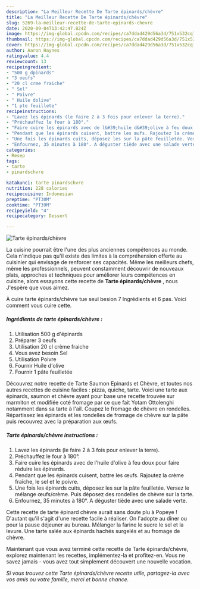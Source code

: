 ```yaml
---
description: "La Meilleur Recette De Tarte épinards/chèvre"
title: "La Meilleur Recette De Tarte épinards/chèvre"
slug: 5269-la-meilleur-recette-de-tarte-epinards-chevre
date: 2020-09-04T13:42:47.824Z
image: https://img-global.cpcdn.com/recipes/ca7ddad429d56a3d/751x532cq70/tarte-epinardschevre-photo-principale-de-la-recette.jpg
thumbnail: https://img-global.cpcdn.com/recipes/ca7ddad429d56a3d/751x532cq70/tarte-epinardschevre-photo-principale-de-la-recette.jpg
cover: https://img-global.cpcdn.com/recipes/ca7ddad429d56a3d/751x532cq70/tarte-epinardschevre-photo-principale-de-la-recette.jpg
author: Aaron Haynes
ratingvalue: 4.4
reviewcount: 13
recipeingredient:
- "500 g dpinards"
- "3 oeufs"
- "20 cl crme fraiche"
- " Sel"
- " Poivre"
- " Huile dolive"
- "1 pte feuillete"
recipeinstructions:
- "Lavez les épinards (le faire 2 à 3 fois pour enlever la terre)."
- "Préchauffez le four à 180°."
- "Faire cuire les épinards avec de l&#39;huile d&#39;olive à feu doux pour faire réduire les épinards."
- "Pendant que les épinards cuisent, battre les œufs. Rajoutez la crème fraîche, le sel et le poivre."
- "Une fois les épinards cuits, déposez les sur la pâte feuilletée. Versez le mélange œufs/crème. Puis déposez des rondelles de chèvre sur la tarte."
- "Enfournez, 35 minutes à 180°. A déguster tiède avec une salade verte."
categories:
- Resep
tags:
- tarte
- pinardschvre

katakunci: tarte pinardschvre 
nutrition: 228 calories
recipecuisine: Indonesian
preptime: "PT30M"
cooktime: "PT39M"
recipeyield: "4"
recipecategory: Dessert

---
```



![Tarte épinards/chèvre](https://img-global.cpcdn.com/recipes/ca7ddad429d56a3d/751x532cq70/tarte-epinardschevre-photo-principale-de-la-recette.jpg)

La cuisine pourrait être l'une des plus anciennes compétences au monde. Cela n'indique pas qu'il existe des limites à la compréhension offerte au cuisinier qui envisage de renforcer ses capacités. Même les meilleurs chefs, même les professionnels, peuvent constamment découvrir de nouveaux plats, approches et techniques pour améliorer leurs compétences en cuisine, alors essayons cette recette de <strong> Tarte épinards/chèvre </strong>, nous J'espère que vous aimez.

<!--inarticleads1-->

À cuire tarte épinards/chèvre tue seul besion 7 Ingrédients et 6 pas. Voici comment vous cuire cette.

##### Ingrédients de tarte épinards/chèvre :

1. Utilisation 500 g d&#39;épinards
1. Préparer 3 oeufs
1. Utilisation 20 cl crème fraiche
1. Vous avez besoin  Sel
1. Utilisation  Poivre
1. Fournir  Huile d&#39;olive
1. Fournir 1 pâte feuilletée


Découvrez notre recette de Tarte Saumon Epinards et Chèvre, et toutes nos autres recettes de cuisine faciles : pizza, quiche, tarte. Voici une tarte aux épinards, saumon et chèvre ayant pour base une recette trouvée sur marmiton et modifiée coté fromage par ce que fait Yotam Ottolenghi notamment dans sa tarte à l&#39;ail. Coupez le fromage de chèvre en rondelles. Répartissez les épinards et les rondelles de fromage de chèvre sur la pâte puis recouvrez avec la préparation aux œufs. 

<!--inarticleads2-->

##### Tarte épinards/chèvre instructions :

1. Lavez les épinards (le faire 2 à 3 fois pour enlever la terre).
1. Préchauffez le four à 180°.
1. Faire cuire les épinards avec de l&#39;huile d&#39;olive à feu doux pour faire réduire les épinards.
1. Pendant que les épinards cuisent, battre les œufs. Rajoutez la crème fraîche, le sel et le poivre.
1. Une fois les épinards cuits, déposez les sur la pâte feuilletée. Versez le mélange œufs/crème. Puis déposez des rondelles de chèvre sur la tarte.
1. Enfournez, 35 minutes à 180°. A déguster tiède avec une salade verte.


Cette recette de tarte épinard chèvre aurait sans doute plu à Popeye ! D&#39;autant qu&#39;il s&#39;agit d&#39;une recette facile à réaliser. On l&#39;adopte au dîner ou pour la pause déjeuner au bureau. Mélanger la farine le sucre le sel et la levure. Une tarte salée aux épinards hachés surgelés et au fromage de chèvre. 

<!--inarticleads1-->

<p>
Maintenant que vous avez terminé cette recette de Tarte épinards/chèvre, explorez maintenant les recettes, implémentez-la et profitez-en. Vous ne savez jamais - vous avez tout simplement découvert une nouvelle vocation.
</p>

<p>
<i>Si vous trouvez cette Tarte épinards/chèvre recette utile, partagez-la avec vos amis ou votre famille, merci et bonne chance.</i>
</p>
